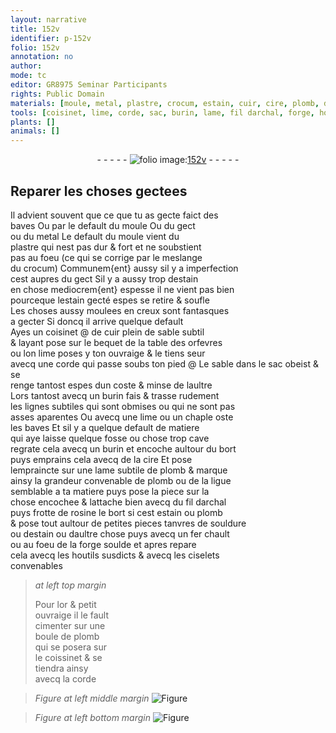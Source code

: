 ```yaml
---
layout: narrative
title: 152v
identifier: p-152v
folio: 152v
annotation: no
author:
mode: tc
editor: GR8975 Seminar Participants
rights: Public Domain
materials: [moule, metal, plastre, crocum, estain, cuir, cire, plomb, darchal, rosine, souldure, fer, or]
tools: [coisinet, lime, corde, sac, burin, lame, fil darchal, forge, houtils, ciselets, coissinet]
plants: []
animals: []
---
```


<div class="folio" align="center">- - - - - <a href="http://gallica.bnf.fr/ark:/12148/btv1b10500001g/f310.image" target="_blank"><img src="https://cu-mkp.github.io/2017-workshop-edition/assets/photo-icon.png" alt="folio image: " style="display:inline-block; margin-bottom:-3px;"/>152v</a> - - - - - </div>  
  

## Reparer les choses gectees

 
 Il advient souvent que ce que tu as gecte faict des<br/> baves Ou par le default du <span class="m">moule</span> Ou du gect<br/> ou du <span class="m">metal</span> Le default du <span class="m">moule</span> vient du<br/> <span class="m">plastre</span> qui nest pas dur & fort et ne soubstient<br/> pas au foeu (ce qui se corrige par le meslange<br/> du <span class="m">crocum</span>) Communem{ent} aussy sil y a imperfection<br/> cest aupres du gect Sil y a aussy trop d<span class="m">estain</span><br/> en chose mediocrem{ent} espesse il ne vient pas bien<br/> pourceque l<span class="m">estain</span> gecté espes se retire & soufle<br/> Les choses aussy moulees en creux sont fantasques<br/> a gecter Si doncq il arrive quelque default<br/> Ayes un <span class="tl">coisinet</span> @ de <span class="m">cuir</span> plein de sable subtil<br/> & layant pose sur le bequet de la table des <span class="pro">orfevres</span><br/> ou lon <span class="tl">lime</span> poses y ton ouvraige & le tiens seur<br/> avecq une <span class="tl">corde</span> qui passe soubs ton pied @ Le sable dans le <span class="tl">sac</span> obeist & se<br/> renge tantost espes dun coste & minse de laultre<br/> Lors tantost avecq un <span class="tl">burin</span> fais & trasse rudement<br/> les lignes subtiles qui sont obmises ou qui ne sont pas<br/> asses aparentes Ou avecq une <span class="tl">lime</span> ou un chaple oste<br/> les baves Et sil y a quelque default de matiere<br/> qui aye laisse quelque fosse ou chose trop cave<br/> regrate cela avecq un <span class="tl">burin</span> et encoche aultour du bort<br/> puys emprains cela avecq de la <span class="m">cire</span> Et pose<br/> lempraincte sur une <span class="tl">lame</span> subtile de <span class="m">plomb</span> & marque<br/> ainsy la grandeur convenable de <span class="m">plomb</span> ou de la ligue<br/> semblable a ta matiere puys pose la piece sur la<br/> chose encochee & lattache bien avecq du <span class="tl">fil <span class="m">darchal</span></span><br/> puys frotte de <span class="m">rosine</span> le bort si cest <span class="m">estain</span> ou <span class="m">plomb</span><br/> & pose tout aultour de petites pieces tanvres de <span class="m">souldure</span><br/> ou d<span class="m">estain</span> ou daultre chose puys avecq un <span class="m">fer</span> chault<br/> ou au foeu de la <span class="tl">forge</span> soulde et apres repare<br/> cela avecq les <span class="tl">houtils</span> susdicts & avecq les <span class="tl">ciselets</span><br/> convenables
 
> *at left top margin*
> 
> 
>  Pour l<span class="m">or</span> & petit<br/> ouvraige il le fault<br/> cimenter sur une<br/> boule de <span class="m">plomb</span><br/> qui se posera sur<br/> le <span class="tl">coissinet</span> & se<br/> tiendra ainsy<br/> avecq la <span class="tl">corde</span>
 
> *Figure*
> *at left middle margin*
> <a href="https://drive.google.com/open?id=0B9-oNrvWdlO5S3NpRV82clA2UVE" target="_blank"><img src="https://cu-mkp.github.io/GR8975-edition/assets/photo-icon.png" alt="Figure" style="display:inline-block; margin-bottom:-3px;"/></a>
 
> *Figure*
> *at left bottom margin*
> <a href="https://drive.google.com/open?id=0B9-oNrvWdlO5cWhfVmhvbWszZlE" target="_blank"><img src="https://cu-mkp.github.io/GR8975-edition/assets/photo-icon.png" alt="Figure" style="display:inline-block; margin-bottom:-3px;"/></a>
 
